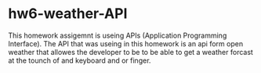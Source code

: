 # hw6-weather-API
This homework assigemnt is useing APIs (Application Programming Interface). The API that was useing in this homework is an api form open weather that allowes the developer to be 
to be able to get a weather forcast at the tounch of and keyboard and or finger.
